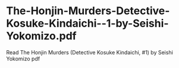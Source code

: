 # The-Honjin-Murders-Detective-Kosuke-Kindaichi--1-by-Seishi-Yokomizo.pdf
Read The Honjin Murders (Detective Kosuke Kindaichi, #1) by Seishi Yokomizo pdf
